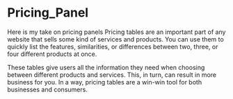 # Pricing_Panel
Here is my take on pricing panels
Pricing tables are an important part of any website that sells some kind of services and products. You can use them to quickly list the features, similarities, or differences between two, three, or four different products at once.

These tables give users all the information they need when choosing between different products and services. This, in turn, can result in more business for you. In a way, pricing tables are a win-win tool for both businesses and consumers.
